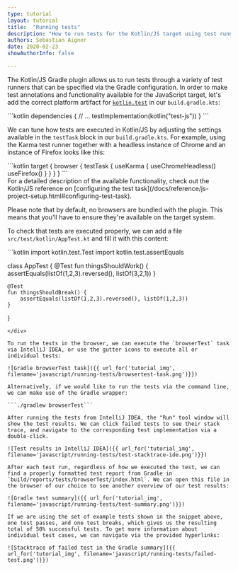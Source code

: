 ```yaml
---
type: tutorial
layout: tutorial
title:  "Running tests"
description: "How to run tests for the Kotlin/JS target using test runners in Gradle."
authors: Sebastian Aigner
date: 2020-02-23
showAuthorInfo: false

---
```


The Kotlin/JS Gradle plugin allows us to run tests through a variety of test runners that can be specified via the Gradle configuration. In order to make test annotations and functionality available for the JavaScript target, let's add the correct platform artifact for [`kotlin.test`](https://kotlinlang.org/api/latest/kotlin.test/index.html) in our `build.gradle.kts`:

<div class="sample" markdown="1" theme="idea" data-highlight-only>
```kotlin
dependencies {
    // ...
    testImplementation(kotlin("test-js"))
}
```
</div>

We can tune how tests are executed in Kotlin/JS by adjusting the settings available in the `testTask` block in our `build.gradle.kts`. For example, using the Karma test runner together with a headless instance of Chrome and an instance of Firefox looks like this:

<div class="sample" markdown="1" theme="idea" data-highlight-only>
```kotlin
target {
    browser {
        testTask {
            useKarma {
                useChromeHeadless()
                useFirefox()
            }
        }
    }
}
```
</div>
For a detailed description of the available functionality, check out the Kotlin/JS reference on [configuring the test task](/docs/reference/js-project-setup.html#configuring-test-task). 

Please note that by default, no browsers are bundled with the plugin. This means that you'll have to ensure they're available on the target system.

To check that tests are executed properly, we can add a file `src/test/kotlin/AppTest.kt` and fill it with this content:

<div class="sample" markdown="1" theme="idea" data-highlight-only>
```kotlin
import kotlin.test.Test
import kotlin.test.assertEquals

class AppTest {
    @Test
    fun thingsShouldWork() {
        assertEquals(listOf(1,2,3).reversed(), listOf(3,2,1))
    }

    @Test
    fun thingsShouldBreak() {
        assertEquals(listOf(1,2,3).reversed(), listOf(1,2,3))
    }
}
```
</div>

To run the tests in the browser, we can execute the `browserTest` task via IntelliJ IDEA, or use the gutter icons to execute all or individual tests:

![Gradle browserTest task]({{ url_for('tutorial_img', filename='javascript/running-tests/browsertest-task.png')}})

Alternatively, if we would like to run the tests via the command line, we can make use of the Gradle wrapper:

```./gradlew browserTest```

After running the tests from IntelliJ IDEA, the "Run" tool window will show the test results. We can click failed tests to see their stack trace, and navigate to the corresponding test implementation via a double-click.

![Test results in IntelliJ IDEA]({{ url_for('tutorial_img', filename='javascript/running-tests/test-stacktrace-ide.png')}})

After each test run, regardless of how we executed the test, we can find a properly formatted test report from Gradle in `build/reports/tests/browserTest/index.html`. We can open this file in the browser of our choice to see another overview of our test results:

![Gradle test summary]({{ url_for('tutorial_img', filename='javascript/running-tests/test-summary.png')}})

If we are using the set of example tests shown in the snippet above, one test passes, and one test breaks, which gives us the resulting total of 50% successful tests. To get more information about individual test cases, we can navigate via the provided hyperlinks:

![Stacktrace of failed test in the Gradle summary]({{ url_for('tutorial_img', filename='javascript/running-tests/failed-test.png')}})

